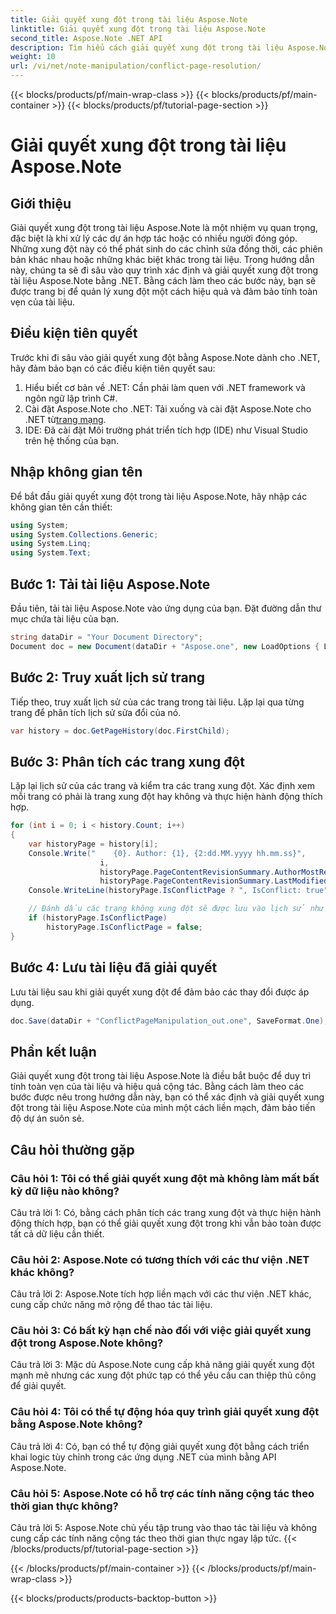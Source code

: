 ```yaml
---
title: Giải quyết xung đột trong tài liệu Aspose.Note
linktitle: Giải quyết xung đột trong tài liệu Aspose.Note
second_title: Aspose.Note .NET API
description: Tìm hiểu cách giải quyết xung đột trong tài liệu Aspose.Note bằng .NET. Hướng dẫn từng bước để giải quyết xung đột hiệu quả.
weight: 10
url: /vi/net/note-manipulation/conflict-page-resolution/
---
```


{{< blocks/products/pf/main-wrap-class >}}
{{< blocks/products/pf/main-container >}}
{{< blocks/products/pf/tutorial-page-section >}}

# Giải quyết xung đột trong tài liệu Aspose.Note

## Giới thiệu

Giải quyết xung đột trong tài liệu Aspose.Note là một nhiệm vụ quan trọng, đặc biệt là khi xử lý các dự án hợp tác hoặc có nhiều người đóng góp. Những xung đột này có thể phát sinh do các chỉnh sửa đồng thời, các phiên bản khác nhau hoặc những khác biệt khác trong tài liệu. Trong hướng dẫn này, chúng ta sẽ đi sâu vào quy trình xác định và giải quyết xung đột trong tài liệu Aspose.Note bằng .NET. Bằng cách làm theo các bước này, bạn sẽ được trang bị để quản lý xung đột một cách hiệu quả và đảm bảo tính toàn vẹn của tài liệu.

## Điều kiện tiên quyết

Trước khi đi sâu vào giải quyết xung đột bằng Aspose.Note dành cho .NET, hãy đảm bảo bạn có các điều kiện tiên quyết sau:

1. Hiểu biết cơ bản về .NET: Cần phải làm quen với .NET framework và ngôn ngữ lập trình C#.
2.  Cài đặt Aspose.Note cho .NET: Tải xuống và cài đặt Aspose.Note cho .NET từ[trang mạng](https://releases.aspose.com/note/net/).
3. IDE: Đã cài đặt Môi trường phát triển tích hợp (IDE) như Visual Studio trên hệ thống của bạn.

## Nhập không gian tên

Để bắt đầu giải quyết xung đột trong tài liệu Aspose.Note, hãy nhập các không gian tên cần thiết:

```csharp
using System;
using System.Collections.Generic;
using System.Linq;
using System.Text;
```

## Bước 1: Tải tài liệu Aspose.Note

Đầu tiên, tải tài liệu Aspose.Note vào ứng dụng của bạn. Đặt đường dẫn thư mục chứa tài liệu của bạn.

```csharp
string dataDir = "Your Document Directory";
Document doc = new Document(dataDir + "Aspose.one", new LoadOptions { LoadHistory = true });
```

## Bước 2: Truy xuất lịch sử trang

Tiếp theo, truy xuất lịch sử của các trang trong tài liệu. Lặp lại qua từng trang để phân tích lịch sử sửa đổi của nó.

```csharp
var history = doc.GetPageHistory(doc.FirstChild);
```

## Bước 3: Phân tích các trang xung đột

Lặp lại lịch sử của các trang và kiểm tra các trang xung đột. Xác định xem mỗi trang có phải là trang xung đột hay không và thực hiện hành động thích hợp.

```csharp
for (int i = 0; i < history.Count; i++)
{
    var historyPage = history[i];
    Console.Write("    {0}. Author: {1}, {2:dd.MM.yyyy hh.mm.ss}",
                    i,
                    historyPage.PageContentRevisionSummary.AuthorMostRecent,
                    historyPage.PageContentRevisionSummary.LastModifiedTime);
    Console.WriteLine(historyPage.IsConflictPage ? ", IsConflict: true" : string.Empty);

    // Đánh dấu các trang không xung đột sẽ được lưu vào lịch sử như bình thường
    if (historyPage.IsConflictPage)
        historyPage.IsConflictPage = false;
}
```

## Bước 4: Lưu tài liệu đã giải quyết

Lưu tài liệu sau khi giải quyết xung đột để đảm bảo các thay đổi được áp dụng.

```csharp
doc.Save(dataDir + "ConflictPageManipulation_out.one", SaveFormat.One);
```

## Phần kết luận

Giải quyết xung đột trong tài liệu Aspose.Note là điều bắt buộc để duy trì tính toàn vẹn của tài liệu và hiệu quả cộng tác. Bằng cách làm theo các bước được nêu trong hướng dẫn này, bạn có thể xác định và giải quyết xung đột trong tài liệu Aspose.Note của mình một cách liền mạch, đảm bảo tiến độ dự án suôn sẻ.

## Câu hỏi thường gặp

### Câu hỏi 1: Tôi có thể giải quyết xung đột mà không làm mất bất kỳ dữ liệu nào không?

Câu trả lời 1: Có, bằng cách phân tích các trang xung đột và thực hiện hành động thích hợp, bạn có thể giải quyết xung đột trong khi vẫn bảo toàn được tất cả dữ liệu cần thiết.

### Câu hỏi 2: Aspose.Note có tương thích với các thư viện .NET khác không?

Câu trả lời 2: Aspose.Note tích hợp liền mạch với các thư viện .NET khác, cung cấp chức năng mở rộng để thao tác tài liệu.

### Câu hỏi 3: Có bất kỳ hạn chế nào đối với việc giải quyết xung đột trong Aspose.Note không?

Câu trả lời 3: Mặc dù Aspose.Note cung cấp khả năng giải quyết xung đột mạnh mẽ nhưng các xung đột phức tạp có thể yêu cầu can thiệp thủ công để giải quyết.

### Câu hỏi 4: Tôi có thể tự động hóa quy trình giải quyết xung đột bằng Aspose.Note không?

Câu trả lời 4: Có, bạn có thể tự động giải quyết xung đột bằng cách triển khai logic tùy chỉnh trong các ứng dụng .NET của mình bằng API Aspose.Note.

### Câu hỏi 5: Aspose.Note có hỗ trợ các tính năng cộng tác theo thời gian thực không?

Câu trả lời 5: Aspose.Note chủ yếu tập trung vào thao tác tài liệu và không cung cấp các tính năng cộng tác theo thời gian thực ngay lập tức.
{{< /blocks/products/pf/tutorial-page-section >}}

{{< /blocks/products/pf/main-container >}}
{{< /blocks/products/pf/main-wrap-class >}}

{{< blocks/products/products-backtop-button >}}
